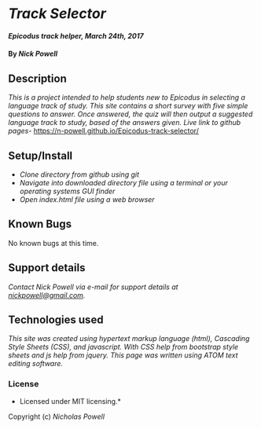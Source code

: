 # _Track Selector_

#### _Epicodus track helper, March 24th, 2017_

#### By _Nick Powell_

## Description

_This is a project intended to help students new to Epicodus in selecting a language track of study. This site contains a short survey with five simple questions to answer. Once answered, the quiz will then output a suggested language track to study, based of the answers given._
_Live link to github pages-_ https://n-powell.github.io/Epicodus-track-selector/

## Setup/Install

* _Clone directory from github using git_
* _Navigate into downloaded directory file using a terminal or your operating systems GUI finder_
* _Open index.html file using a web browser_

## Known Bugs

No known bugs at this time.

## Support details

_Contact Nick Powell via e-mail for support details at nickpowell@gmail.com._

## Technologies used

_This site was created using hypertext markup language (html), Cascading Style Sheets (CSS), and javascript. With CSS help from bootstrap style sheets and js help from jquery. This page was written using ATOM text editing software._

### License

* Licensed under MIT licensing.*

Copyright (c) _Nicholas Powell_
